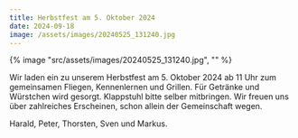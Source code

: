 ```yaml
---
title: Herbstfest am 5. Oktober 2024
date: 2024-09-18
image: /assets/images/20240525_131240.jpg
---
```


{% image "src/assets/images/20240525_131240.jpg", "" %}

Wir laden ein zu unserem Herbstfest am 5. Oktober 2024 ab 11 Uhr zum gemeinsamen
Fliegen, Kennenlernen und Grillen. Für Getränke und Würstchen wird gesorgt.
Klappstuhl bitte selber mitbringen. Wir freuen uns über zahlreiches Erscheinen,
schon allein der Gemeinschaft wegen.

Harald, Peter, Thorsten, Sven und Markus.

